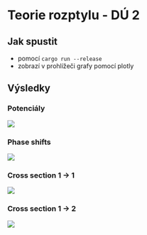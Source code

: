# Teorie rozptylu - DÚ 2
## Jak spustit
* pomocí `cargo run --release`
* zobrazí v prohlížeči grafy pomocí plotly

## Výsledky
### Potenciály
![](results/potentials.png)

### Phase shifts
![](results/phase_shifts.png)

### Cross section 1 -> 1
![](results/cross_1.png)

### Cross section 1 -> 2
![](results/cross_2.png)
